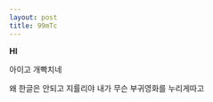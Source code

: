 ```yaml
--- 
layout: post 
title: 99mTc 
--- 
```

<b> HI</b>

아이고 개빡치네

왜 한글은 안되고 지률리야
내가 무슨 부귀영화를 누리게따고
